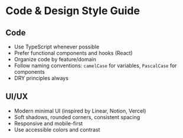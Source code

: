 # Code & Design Style Guide

## Code
- Use TypeScript whenever possible
- Prefer functional components and hooks (React)
- Organize code by feature/domain
- Follow naming conventions: `camelCase` for variables, `PascalCase` for components
- DRY principles always

## UI/UX
- Modern minimal UI (inspired by Linear, Notion, Vercel)
- Soft shadows, rounded corners, consistent spacing
- Responsive and mobile-first
- Use accessible colors and contrast
